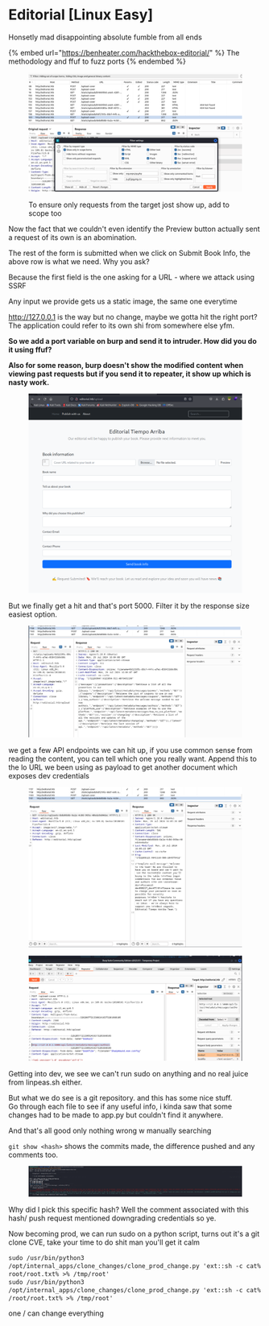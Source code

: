 # Editorial \[Linux Easy]

Honsetly mad disappointing absolute fumble from all ends

{% embed url="https://benheater.com/hackthebox-editorial/" %}
The methodology and ffuf to fuzz ports
{% endembed %}

<figure><img src="../../.gitbook/assets/image (9) (1).png" alt=""><figcaption><p>To ensure only requests from the target jost show up, add to scope too</p></figcaption></figure>

Now the fact that we couldn't even identify the Preview button actually sent a request of its own is an abomination.

The rest of the form is submitted when we click on Submit Book Info, the above row is what we need. Why you ask?

Because the first field is the one asking for a URL - where we attack using SSRF

Any input we provide gets us a static image, the same one everytime

http://127.0.0.1 is the way but no change, maybe we gotta hit the right port? The application could refer to its own shi from somewhere else yfm.

**So we add a port variable on burp and send it to intruder. How did you do it using ffuf?**

**Also for some reason, burp doesn't show the modified content when viewing past requests but if you send it to repeater, it show up which is nasty work.**

<figure><img src="../../.gitbook/assets/image (7) (1).png" alt=""><figcaption></figcaption></figure>

But we finally get a hit and that's port 5000. Filter it by the response size easiest option.

<figure><img src="../../.gitbook/assets/image (6) (1).png" alt=""><figcaption></figcaption></figure>

we get a few API endpoints we can hit up, if you use common sense from reading the content, you can tell which one you really want. Append this to the lo URL we been using as payload to get another document which exposes dev credentials

<figure><img src="../../.gitbook/assets/image (5) (1).png" alt=""><figcaption></figcaption></figure>

<figure><img src="../../.gitbook/assets/image (8) (1).png" alt=""><figcaption></figcaption></figure>

Getting into dev, we see we can't run sudo on anything and no real juice from linpeas.sh either.

But what we do see is a git repository. and this has some nice stuff.\
Go through each file to see if any useful info, i kinda saw that some changes had to be made to app.py but couldn't find it anywhere.

And that's all good only nothing wrong w manually searching

`git show <hash>` shows the commits made, the difference pushed and any comments too.

<figure><img src="../../.gitbook/assets/image (10) (1).png" alt=""><figcaption></figcaption></figure>

Why did I pick this specific hash? Well the comment associated with this hash/ push request mentioned downgrading credentials so ye.

Now becoming prod, we can run sudo on a python script, turns out it's a git clone CVE, take your time to do shit man you'll get it calm

```
sudo /usr/bin/python3 /opt/internal_apps/clone_changes/clone_prod_change.py 'ext::sh -c cat% root/root.txt% >% /tmp/root'
sudo /usr/bin/python3 /opt/internal_apps/clone_changes/clone_prod_change.py 'ext::sh -c cat% /root/root.txt% >% /tmp/root'
```

one / can change everything
